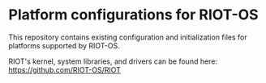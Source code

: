 Platform configurations for RIOT-OS
====================================
This repository contains existing configuration and initialization files for platforms supported by RIOT-OS.

RIOT's kernel, system libraries, and drivers can be found here:
https://github.com/RIOT-OS/RIOT
